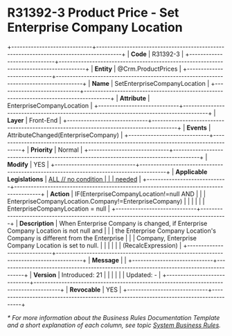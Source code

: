 ﻿---
erp.type: front-end-business-rule
erp.entity: Crm.ProductPrices
---

# R31392-3 Product Price - Set Enterprise Company Location
+-----------------------------+---------------------------------------------------------------------------------------+
| **Code**                    | R31392-3                                                                              |
+-----------------------------+---------------------------------------------------------------------------------------+
| **Entity**                  | @Crm.ProductPrices                                                                    |
+-----------------------------+---------------------------------------------------------------------------------------+
| **Name**                    | SetEnterpriseCompanyLocation                                                          |
+-----------------------------+---------------------------------------------------------------------------------------+
| **Attribute**               | EnterpriseCompanyLocation                                                             |
+-----------------------------+---------------------------------------------------------------------------------------+
| **Layer**                   | Front-End                                                                             |
+-----------------------------+---------------------------------------------------------------------------------------+
| **Events**                  | AttributeChanged(EnterpriseCompany)                                                   |
+-----------------------------+---------------------------------------------------------------------------------------+
| **Priority**                | Normal                                                                                |
+-----------------------------+---------------------------------------------------------------------------------------+
| **Modify**                  | YES                                                                                   |
+-----------------------------+---------------------------------------------------------------------------------------+
| **Applicable Legislations** | [ALL // no condition                                                                  |
|                             | needed](xref:applicable-legislations)                                                 |
+-----------------------------+---------------------------------------------------------------------------------------+
| **Action**                  | IF(EnterpriseCompanyLocation!=null AND                                                |
|                             | EnterpriseCompanyLocation.Company!=EnterpriseCompany)                                 |
|                             |                                                                                       |
|                             | EnterpriseCompanyLocation = null                                                      |
+-----------------------------+---------------------------------------------------------------------------------------+
| **Description**             | When Enterprise Company is changed, if Enterprise Company Location is not null and    |
|                             | the Enterprise Company Location\'s Company is different from the Enterprise           |
|                             | Company, Enterprise Company Location is set to null.                                  |
|                             |                                                                                       |
|                             | (RecalcExpression)                                                                    |
+-----------------------------+---------------------------------------------------------------------------------------+
| **Message**                 |                                                                                       |
+-----------------------------+---------------------------------------------------------------------------------------+
| **Version**                 | Introduced: 21                                                                        |
|                             |                                                                                       |
|                             | Updated: -                                                                            |
+-----------------------------+---------------------------------------------------------------------------------------+
| **Revocable**               | YES                                                                                   |
+-----------------------------+---------------------------------------------------------------------------------------+

*\* For more information about the Business Rules Documentation Template and a short explanation of each column, see
topic [System Business Rules](../templates/template-description-system-business-rules.md).*
